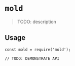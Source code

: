 # `mold`

> TODO: description

## Usage

```
const mold = require('mold');

// TODO: DEMONSTRATE API
```

